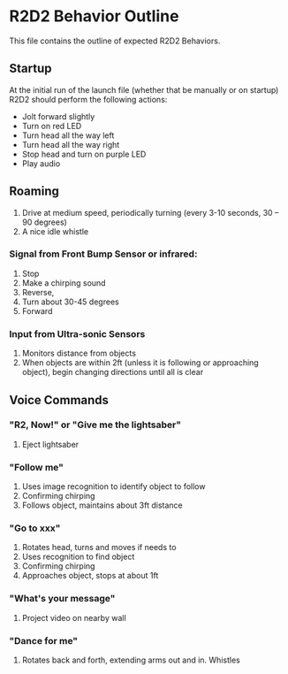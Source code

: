 # R2D2 Behavior Outline
This file contains the outline of expected R2D2 Behaviors.

## Startup
At the initial run of the launch file (whether that be manually or on startup) R2D2 should perform the following actions: 
* Jolt forward slightly
* Turn on red LED
* Turn head all the way left
* Turn head all the way right
* Stop head and turn on purple LED
* Play audio

## Roaming

1. Drive at medium speed, periodically turning (every 3-10 seconds, 30 – 90 degrees)
2. A nice idle whistle

### Signal from Front Bump Sensor or infrared:

1. Stop
2. Make a chirping sound
3. Reverse,
4. Turn about 30-45 degrees
5. Forward

### Input from Ultra-sonic Sensors

1. Monitors distance from objects
2. When objects are within 2ft (unless it is following or approaching object), begin changing directions until all is clear

## Voice Commands

### "R2, Now!" or "Give me the lightsaber"

1. Eject lightsaber

### "Follow me"

1. Uses image recognition to identify object to follow
2. Confirming chirping
3. Follows object, maintains about 3ft distance

### "Go to xxx"

1. Rotates head, turns and moves if needs to
2. Uses recognition to find object
3. Confirming chirping
4. Approaches object, stops at about 1ft

### "What's your message"

1. Project video on nearby wall

### "Dance for me"

1. Rotates back and forth, extending arms out and in. Whistles

